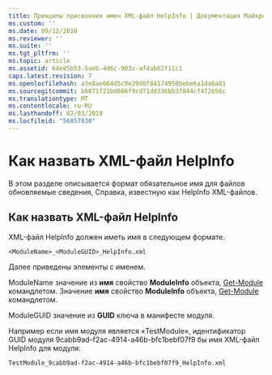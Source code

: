 ```yaml
---
title: Принципы присвоения имен XML-файл HelpInfo | Документация Майкрософт
ms.custom: ''
ms.date: 09/12/2016
ms.reviewer: ''
ms.suite: ''
ms.tgt_pltfrm: ''
ms.topic: article
ms.assetid: 64e85b53-5aeb-4d6c-903c-af4ab62f11c1
caps.latest.revision: 7
ms.openlocfilehash: a3e8ae664d5c0e29d0f84174950bebe6a1da6a81
ms.sourcegitcommit: b6871f21bd666f9cd71dd336bb3f844cf472b56c
ms.translationtype: MT
ms.contentlocale: ru-RU
ms.lasthandoff: 02/03/2019
ms.locfileid: "56857830"
---
```

# <a name="how-to-name-a-helpinfo-xml-file"></a>Как назвать XML-файл HelpInfo

В этом разделе описывается формат обязательное имя для файлов обновляемые сведения, Справка, известную как HelpInfo XML-файлов.

## <a name="how-to-name-a-helpinfo-xml-file"></a>Как назвать XML-файл HelpInfo

XML-файл HelpInfo должен иметь имя в следующем формате.

`<ModuleName>_<ModuleGUID>_HelpInfo.xml`

Далее приведены элементы с именем.

ModuleName значение из **имя** свойство **ModuleInfo** объекта, [Get-Module](/powershell/module/Microsoft.PowerShell.Core/Get-Module) командлетом.
Значение **имя** свойство **ModuleInfo** объекта, [Get-Module](/powershell/module/Microsoft.PowerShell.Core/Get-Module) командлетом.

ModuleGUID значение из **GUID** ключа в манифесте модуля.

Например если имя модуля является «TestModule», идентификатор GUID модуля 9cabb9ad-f2ac-4914-a46b-bfc1bebf07f9 бы имя XML-файл HelpInfo для модуля:

`TestModule_9cabb9ad-f2ac-4914-a46b-bfc1bebf07f9_HelpInfo.xml`